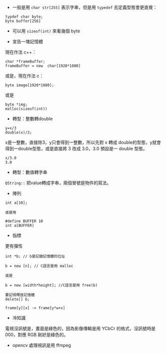 - 一般是用 `char str[255]` 表示字串，但是用 `typedef` 去定義型態會更直覺：
```
typdef char byte;
byte buffer[256]
```


- 可以用 `sizeof(int)` 來看幾個 byte

- 宣告一塊記憶體

現在作法 c++：
```
char *frameBuffer;
frameBuffer = new  char[1920*1080]
```
或是，現在作法 c：
```
byte image[1920*1080];
```
或是
```
byte *img;
malloc(sizeof(int))
```

- 轉型：整數轉double
```
y=x/3
double(x)/3;
```
x是一整數，直接除3，y只會得到一整數，所以先對 x 轉成 double的型態，y就會得到一double型態，或是直接將 3 改成 3.0，3.0 預設是一 double 型態。
```
x/3.0
3.0
```
- 轉型：數值轉字串

`QString::` 把value轉成字串，兩個冒號是物件的寫法。

- 陣列

```
int a[10];

或是用

#define BUFFER 10
int a[BUFFER]

```
- 指標

更有彈性
```
int *b; // b是記錄記憶體的位址

b = new [n]; // C語言是用 malloc

或是

b = new [width*height]; //C語言是用 free(b)

要記得釋放記憶體
delete[] b;
```
`frame[y][x] -> frame[y*w+x]`

- 冷知識

電視沒訊號是，畫面是綠色的，因為影像傳輸是用 YCbCr 的格式，沒訊號時是 000，對應 RGB 剛好是綠色的。

- opencv 處理視訊是用 ffmpeg
